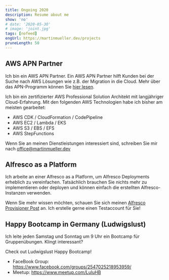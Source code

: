 ```yaml
---
title: Ongoing 2020
description: Resume about me
show: 'no'
# date: '2020-05-30'
# image: 'joint.jpg'
tags: [nofeed]
engUrl: https://martinmueller.dev/projects
pruneLength: 50
---
```


## AWS APN Partner
Ich bin ein AWS APN Partner. Ein AWS APN Partner hilft Kunden bei der Suche nach AWS Lösungen wie z.B. der Migration in die Cloud. Mehr über das APN-Programm können Sie [hier lesen](https://aws.amazon.com/partners/).

Ich bin ein zertifizierter AWS Professional Solution Architekt mit langjähriger Cloud-Erfahrung. Mit den folgenden AWS Technologien habe ich bisher am meisten gearbeitet:

* AWS CDK / CloudFormation / CodePipeline
* AWS EC2 / Lambda / EKS
* AWS S3 / EBS / EFS
* AWS StepFunctions

Wenn Sie an meinen Dienstleistungen interessiert sind, schreiben Sie mir nach office@martinmueller.dev

## Alfresco as a Platform
Ich arbeite an einer Alfresco as a Platform, um Alfresco Deployments erheblich zu vereinfachen. Tatsächlich brauchen Sie nichts mehr zu implementieren oder deployen und können einfach die erstellten Alfresco-Instanzen verwenden.

Wenn Sie mehr wissen möchten, schauen Sie sich meinen [Alfresco Provisioner Post](https://martinmueller.dev/alf-provisioner-eng) an. Ich erstelle gerne einen Testaccount für Sie!

## Happy Bootcamp in Germany (Ludwigslust)
Ich leite jeden Samstag und Sonntag um 9 Uhr ein Bootcamp für Gruppenübungen. Klingt interessant?

Check out Ludwigslust Happy Bootcamp!
* FaceBook Group: https://www.facebook.com/groups/2547025218953959/
* Meetup: https://www.meetup.com/LuluHB
<!-- ![joint](joint.jpg) -->